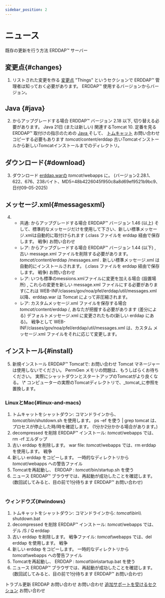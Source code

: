 ```yaml
---
sidebar_position: 2
---
```

# ニュース
既存の更新を行う方法 ERDDAP™ サーバー

## 変更点{#changes} 
1. リストされた変更を作る [変更点](/changes) "Things" というセクションで ERDDAP™ 管理者は知っておく必要があります。 ERDDAP™ 使用するバージョンからバージョン。
     
##  Java  {#java} 
2. からアップグレードする場合 ERDDAP™ バージョン 2.18 以下, 切り替える必要があります。 Java 21日 (または新しい) 関連するTomcat 10. 定番を見る ERDDAP™ 取付けの指示のための [ Java ](/docs/server-admin/deploy-install#java) そして、 [トムキャット](/docs/server-admin/deploy-install#tomcat) お問い合わせ コピーする必要もあります _tomcat_/content/erddap 古いTomcatインストールから新しいTomcatインストールまでのディレクトリ。

## ダウンロード{#download} 
3. ダウンロード [erddap.warの](https://github.com/ERDDAP/erddap/releases/download/v2.28.1/erddap.war) _tomcat_/webapps に。
     (バージョン2.28.1、622、676、238バイト、MD5=48b4226045f950c8a8d69ef9521b9bc9、日付09-05-2025) 
     
## メッセージ.xml{#messagesxml} 
4. 
    * 共通: からアップグレードする場合 ERDDAP™ バージョン 1.46 (以上) そして、標準的なメッセージだけを使用して下さい、新しい標準メッセージ.xmlは自動的に取付けられます (.class ファイルを erddap 経由で保存します。 戦争) お問い合わせ
         
    * レア: からアップグレードする場合 ERDDAP™ バージョン 1.44 (以下) ,
古い message.xml ファイルを削除する必要があります。
         _tomcat_/content/erddap /messages.xml .
新しい標準メッセージ.xml は自動的にインストールされます。 (.class ファイルを erddap 経由で保存します。 戦争) お問い合わせ
         
    * レア: いつも標準のmessions.xmlファイルに変更を加える場合 (設置場所) ,
これらの変更を新しい message.xml ファイルにする必要があります(これは
WEB-INF/classes/gov/noa/pfel/erddap/util/messages.xml 以降、erddap.war は Tomcat によって非圧縮されます。
         
    * レア: カスタムメッセージ.xml ファイルを保存する場合 _tomcat_/content/erddap /,
あなたが把握する必要があります (差分による) デフォルトメッセージ.xml に変更されたもの(新しい erddap にある)。 戦争として
WEB-INF/classes/gov/noa/pfel/erddap/util/messages.xml は、カスタム メッセージ.xml ファイルをそれに応じて変更します。
         
## インストール{#install} 
5. 新規インストール ERDDAP™ Tomcatで:
お問い合わせ Tomcat マネージャーは使用しないでください。 PermGen メモリの問題は、もうしばらくお待ちください。 実際にシャットダウンとスタートアップのTomcatがより良くなる。
\\* コンピューターの実際のTomcatディレクトリで、_tomcat_に参照を置換します。
     
### LinuxとMac{#linux-and-macs} 
1. トムキャットをシャットダウン: コマンドラインから、_tomcat_/bin/shutdown.sh を使用します。
ps -ef を使う | grep tomcat は、プロセスが停止した時/時を確認します。 (1分か2分かかる場合があります。) 
2. decompressed を削除 ERDDAP™ インストール: _tomcat_/webapps では、
rm -rf エルダップ
3. 古い erddap を削除します。 war file: _tomcat_/webapps では、rm erddap を使用します。 戦争
4. 新しい erddap をコピーします。 一時的なディレクトリから _tomcat_/webapps への警告ファイル
5. Tomcatを再起動し、 ERDDAP : _tomcat_/bin/startup.sh を使う
6. ニュース ERDDAP™ ブラウザでは、再起動が成功したことを確認します。
     (数回試してみると、目の前で1分待ちます ERDDAP™ お問い合わせ)   
             
### ウィンドウズ{#windows} 
1. トムキャットをシャットダウン: コマンドラインから: _tomcat_\bin\\\ shutdown.bat 
2. decompressed を削除 ERDDAP™ インストール: _tomcat_/webapps では、
デル /S / Q erddap
3. 古い erddap を削除します。 戦争ファイル: _tomcat_\\webapps では、del erddap を使用します。 戦争
4. 新しい erddap をコピーします。 一時的なディレクトリから _tomcat_\\webapps への警告ファイル
5. Tomcatを再起動し、 ERDDAP : _tomcat_\bin\\startup.bat を使う
6. ニュース ERDDAP™ ブラウザでは、再起動が成功したことを確認します。
     (数回試してみると、目の前で1分待ちます ERDDAP™ お問い合わせ) 

トラブル更新 ERDDAP お問い合わせ お問い合わせ [追加サポートを受けるセクション](/docs/intro#support) お問い合わせ
